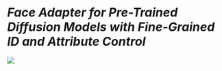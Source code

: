 # ___***Face Adapter for Pre-Trained Diffusion Models with Fine-Grained ID and Attribute Control***___
<img src="__assets__/banner.gif">